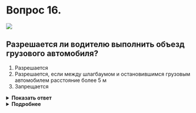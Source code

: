 # Вопрос 16.

![](https://s.drom.ru/i24227/pdd/tickets/2016/1542608257.jpg)

## Разрешается ли водителю выполнить объезд грузового автомобиля?

1. Разрешается
2. Разрешается, если между шлагбаумом и остановившимся грузовым автомобилем расстояние более 5 м
3. Запрещается

<details>
<summary><b>Показать ответ</b></summary>
Правильный ответ: 3
</details>
<details>
<summary><b>Подробнее</b></summary>
Водитель легкового автомобиля хочет объехать стоящий перед закрытым шлагбаумом грузовик. Правила, оговаривающие порядок проезда через железнодорожный переезд, такой маневр (с выездом на полосу встречного движения) запрещают.
(Пункт 15.3 ПДД).
</details>